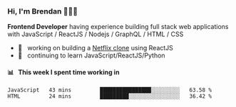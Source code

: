 ### Hi, I'm Brendan 👨🏻‍💻

<b>Frontend Developer</b> having experience building full stack web applications with JavaScript / ReactJS / Nodejs / GraphQL / HTML / CSS</p>

 - 🚀 	&nbsp; working on building a [Netflix clone](https://github.com/brendantfinn/netflix-clone) using ReactJS
 - 🌱 	&nbsp; continuing to learn JavaScript/ReactJS/Python

 
 
#### 📊 	&nbsp; This week I spent time working in
<!--START_SECTION:waka-->
```text
JavaScript   43 mins         ████████████████░░░░░░░░░   63.58 % 
HTML         24 mins         █████████░░░░░░░░░░░░░░░░   36.42 % 
```
<!--END_SECTION:waka-->
